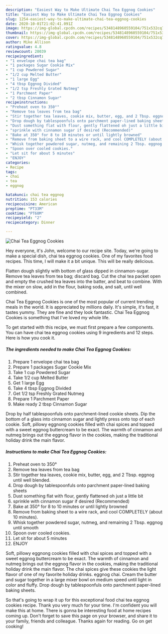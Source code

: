 ```yaml
---
description: "Easiest Way to Make Ultimate Chai Tea Eggnog Cookies"
title: "Easiest Way to Make Ultimate Chai Tea Eggnog Cookies"
slug: 1254-easiest-way-to-make-ultimate-chai-tea-eggnog-cookies
date: 2020-10-01T21:02:41.091Z
image: https://img-global.cpcdn.com/recipes/5348148960559104/751x532cq70/chai-tea-eggnog-cookies-recipe-main-photo.jpg
thumbnail: https://img-global.cpcdn.com/recipes/5348148960559104/751x532cq70/chai-tea-eggnog-cookies-recipe-main-photo.jpg
cover: https://img-global.cpcdn.com/recipes/5348148960559104/751x532cq70/chai-tea-eggnog-cookies-recipe-main-photo.jpg
author: Mike Allison
ratingvalue: 4.8
reviewcount: 20039
recipeingredient:
- "1 envelope chai tea bag"
- "1 packages Sugar Cookie Mix"
- "1 cup Powdered Sugar"
- "1/2 cup Melted Butter"
- "1 large Egg"
- "4 tbsp Eggnog Divided"
- "1/2 tsp Freshly Grated Nutmeg"
- "1 Parchment Paper"
- "2 tbsp Cinnamon Sugar"
recipeinstructions:
- "Preheat oven to 350°"
- "Remove tea leaves from tea bag"
- "Stir together tea leaves, cookie mix, butter, egg, and 2 Tbsp. eggnog until well blended."
- "Drop dough by tablespoonfuls onto parchment paper-lined baking sheets"
- "Dust something flat with flour, gently flattened oh just a little bit"
- "sprinkle with cinnamon sugar if desired (Recommended)"
- "Bake at 350° for 8 to 10 minutes or until lightly browned"
- "Remove from baking sheet to a wire rack, and cool COMPLETELY (about 10 minutes)."
- "Whisk together powdered sugar, nutmeg, and remaining 2 Tbsp. eggnog until smooth"
- "Spoon over cooled cookies."
- "Let sit for about 5 minutes"
- "ENJOY"
categories:
- Recipe
tags:
- chai
- tea
- eggnog

katakunci: chai tea eggnog 
nutrition: 153 calories
recipecuisine: American
preptime: "PT33M"
cooktime: "PT60M"
recipeyield: "2"
recipecategory: Dinner

---
```



![Chai Tea Eggnog Cookies](https://img-global.cpcdn.com/recipes/5348148960559104/751x532cq70/chai-tea-eggnog-cookies-recipe-main-photo.jpg)

Hey everyone, it's John, welcome to our recipe site. Today, we're going to make a special dish, chai tea eggnog cookies. One of my favorites food recipes. This time, I will make it a bit unique. This will be really delicious.

Flatten dough slightly with bottom of glass dipped in cinnamon-sugar. Remove tea leaves from tea bag; discard bag. Cut the chai tea packet open and empty the crushed tea leaves into the batter, and beat to combine. With the mixer on slow, add in the flour, baking soda, and salt, until well combined.

Chai Tea Eggnog Cookies is one of the most popular of current trending meals in the world. It is appreciated by millions daily. It's simple, it's fast, it tastes yummy. They are fine and they look fantastic. Chai Tea Eggnog Cookies is something that I've loved my whole life.


To get started with this recipe, we must first prepare a few components. You can have chai tea eggnog cookies using 9 ingredients and 12 steps. Here is how you cook it.

<!--inarticleads1-->

##### The ingredients needed to make Chai Tea Eggnog Cookies:

1. Prepare 1 envelope chai tea bag
1. Prepare 1 packages Sugar Cookie Mix
1. Take 1 cup Powdered Sugar
1. Take 1/2 cup Melted Butter
1. Get 1 large Egg
1. Take 4 tbsp Eggnog Divided
1. Get 1/2 tsp Freshly Grated Nutmeg
1. Prepare 1 Parchment Paper
1. Make ready 2 tbsp Cinnamon Sugar


Drop by half tablespoonfuls onto parchment-lined cookie sheets. Dip the bottom of a glass into cinnamon sugar and lightly press onto top of each cookie. Soft, pillowy eggnong cookies filled with chai spices and topped with a sweet eggnog buttercream to be exact. The warmth of cinnamon and nutmeg brings out the eggnog flavor in the cookies, making the traditional holiday drink the main flavor. 

<!--inarticleads2-->

##### Instructions to make Chai Tea Eggnog Cookies:

1. Preheat oven to 350°
1. Remove tea leaves from tea bag
1. Stir together tea leaves, cookie mix, butter, egg, and 2 Tbsp. eggnog until well blended.
1. Drop dough by tablespoonfuls onto parchment paper-lined baking sheets
1. Dust something flat with flour, gently flattened oh just a little bit
1. sprinkle with cinnamon sugar if desired (Recommended)
1. Bake at 350° for 8 to 10 minutes or until lightly browned
1. Remove from baking sheet to a wire rack, and cool COMPLETELY (about 10 minutes).
1. Whisk together powdered sugar, nutmeg, and remaining 2 Tbsp. eggnog until smooth
1. Spoon over cooled cookies.
1. Let sit for about 5 minutes
1. ENJOY


Soft, pillowy eggnong cookies filled with chai spices and topped with a sweet eggnog buttercream to be exact. The warmth of cinnamon and nutmeg brings out the eggnog flavor in the cookies, making the traditional holiday drink the main flavor. The chai spices give these cookies the light flavor of one of my favorite holiday drinks. eggnog chai. Cream the butter and sugar together in a large mixer bowl on medium speed until light in color and fluffy. Drop dough by tablespoonfuls onto parchment paper-lined baking sheets. 

So that's going to wrap it up for this exceptional food chai tea eggnog cookies recipe. Thank you very much for your time. I'm confident you will make this at home. There is gonna be interesting food at home recipes coming up. Don't forget to save this page on your browser, and share it to your family, friends and colleague. Thanks again for reading. Go on get cooking!
